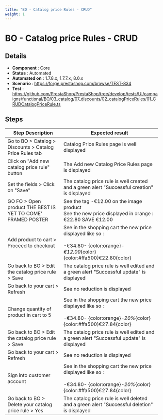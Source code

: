 ```yaml
---
title: "BO - Catalog price Rules - CRUD"
weight: 1
---
```


# BO - Catalog price Rules - CRUD
## Details
* **Component** : Core
* **Status** : Automated
* **Automated on** : 1.7.8.x, 1.7.7.x, 8.0.x
* **Scenario** : https://forge.prestashop.com/browse/TEST-834
* **Test** : https://github.com/PrestaShop/PrestaShop/tree/develop/tests/UI/campaigns/functional/BO/03_catalog/07_discounts/02_catalogPriceRules/01_CRUDCatalogPriceRule.ts

## Steps
| Step Description | Expected result |
| ----- | ----- |
| Go to BO > Catalog > Discounts > Catalog Price Rules tab | Catalog Price Rules page is well displayed |
| Click on "Add new catalog price rule" button | The Add new Catalog Price Rules page is displayed |
| Set the fields > Click on "Save" | The catalog price rule is well created and a green alert "Successful creation" is displayed |
| GO FO > Open product THE BEST IS YET TO COME' FRAMED POSTER | See the tag -€12.00 on the image product<br>See the new price displayed in orange : €22.80 SAVE €12.00 |
| Add product to cart > Proceed to checkout | See in the shopping cart the new price displayed like so :<br><br>-€34.80- {color:orange}*-€12.00*{color}<br>{color:#ffa500}€22.80{color} |
| Go back to BO > Edit the catalog price rule > Save | The catalog price rule is well edited and a green alert "Successful update" is displayed |
| Go back to your cart > Refresh | See no reduction is displayed |
| Change quantity of product in cart to 5 | See in the shopping cart the new price displayed like so :<br><br>-€34.80- {color:orange}*-20%*{color}<br>{color:#ffa500}€27.84{color} |
| Go back to BO > Edit the catalog price rule > Save | The catalog price rule is well edited and a green alert "Successful update" is displayed |
| Go back to your cart > Refresh | See no reduction is displayed |
| Sign into customer account | See in the shopping cart the new price displayed like so :<br><br>-€34.80- {color:orange}*-20%*{color}<br>{color:#ffa500}€27.84{color} |
| Go back to BO > Delete your catalog price rule > Yes | The catalog price rule is well deleted and a green alert "Successful deletion" is displayed |
